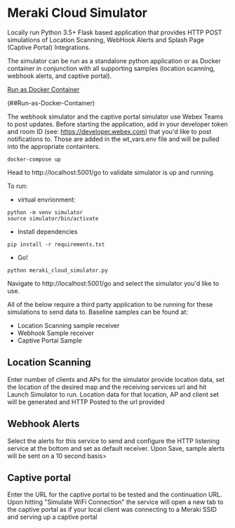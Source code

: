# Meraki Cloud Simulator
Locally run Python 3.5+ Flask based application that provides HTTP POST simulations of Location Scanning, WebHook Alerts and Splash Page (Captive Portal) Integrations.

The simulator can be run as a standalone python application or as Docker container in conjunction with all supporting samples (location scanning, webhook alerts, and captive portal).

[Run as Docker Container](#Run-as-Docker-Container)

(##Run-as-Docker-Container)

The webhook simulator and the captive portal simulator use Webex Teams to post updates.  Before starting the application, add in your developer token and room ID  (see: https://developer.webex.com) that you'd like to post notifications to.  Those are added in the wt_vars.env file and will be pulled into the appropriate containters.

```
docker-compose up
```

Head to http://localhost:5001/go to validate simulator is up and running.

To run:

* virtual envrionment:
```
python -m venv simulator
source simulator/bin/activate
```

* Install dependencies
```
pip install -r requirements.txt
```

* Go!
```
python meraki_cloud_simulator.py
```

Navigate to http://localhost:5001/go and select the simulator you'd like to use.

All of the below require a third party application to be running for these simulations to send data to.  Baseline samples can be found at:

* Location Scanning sample receiver
* Webhook Sample receiver
* Captive Portal Sample

## Location Scanning

Enter number of clients and APs for the simulator provide location data, set the location of the desired map and the receiving services url and hit Launch Simulator to run.  Location data for that location, AP and client set will be generated and HTTP Posted to the url provided

## Webhook Alerts

Select the alerts for this service to send and configure the HTTP listening service at the bottom and set as default receiver.  Upon Save, sample alerts will be sent on a 10 second basis>

## Captive portal

Enter the URL for the captive portal to be tested and the continuation URL.  Upon hitting "Simulate WiFi Connection" the service will open a new tab to the captive portal as if your local client was connecting to a Meraki SSID and serving up a captive portal
